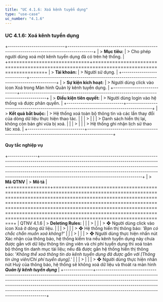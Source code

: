 ```yaml
---
title: "UC 4.1.6: Xoá kênh tuyển dụng"
type: "use-case"
uc_number: "4.1.6"
---
```


### UC 4.1.6: Xoá kênh tuyển dụng

+-----------------------------+-------------------------------------------------------------------------------------------+
| > **Mục tiêu:**             | > Cho phép người dùng xoá một kênh tuyển dụng đã có trên hệ thống.                        |
+=============================+===========================================================================================+
| > **Tài khoản:**            | > Người sử dụng.                                                                          |
+-----------------------------+-------------------------------------------------------------------------------------------+
| > **Sự kiện kích hoạt:**    | > Người dùng click vào icon Xoá trong Màn hình Quản lý kênh tuyển dụng.                   |
+-----------------------------+-------------------------------------------------------------------------------------------+
| > **Điều kiện tiên quyết:** | > Người dùng login vào hệ thống và được phân quyền.                                       |
+-----------------------------+-------------------------------------------------------------------------------------------+
| > **Kết quả bắt buộc:**     | > Hệ thống xoá toàn bộ thông tin và các lần thay đổi của dòng dữ liệu thực hiện thao tác. |
|                             | >                                                                                         |
|                             | > Danh sách hiển thị lại, không còn bản ghi vừa bị xoá.                                   |
|                             | >                                                                                         |
|                             | > Hệ thống ghi nhận lịch sử thao tác xoá.                                                 |
+-----------------------------+-------------------------------------------------------------------------------------------+

#### Quy tắc nghiệp vụ

+---------------+----------------------------------------------------------------------------------------------------------------------------------------------------------------------------------------------------------------------------------------------------------------------------------------------------------------------------------------------------------------------------+
| > **Mã QTNV** | > **Mô tả**                                                                                                                                                                                                                                                                                                                                                                |
+===============+============================================================================================================================================================================================================================================================================================================================================================================+
| QTNV 4.1.6    | > **Deleting Rules:**                                                                                                                                                                                                                                                                                                                                                      |
|               | >                                                                                                                                                                                                                                                                                                                                                                          |
|               | > ❖ Người dùng click vào icon Xoá ở dòng dữ liệu.                                                                                                                                                                                                                                                                                                                          |
|               | >                                                                                                                                                                                                                                                                                                                                                                          |
|               | > ❖ Hệ thống hiển thị thông báo: *'Bạn có chắc chắn muốn xoá không?'*                                                                                                                                                                                                                                                                                                      |
|               | >                                                                                                                                                                                                                                                                                                                                                                          |
|               | > ❖ Người dùng thực hiện nhấn nút Xác nhận của thông báo, hệ thống kiểm tra nếu kênh tuyển dụng này chưa được gắn với dữ liệu thông tin ứng viên và chi phí tuyển dụng thì xoá toàn bộ thông tin danh mục tài liệu; nếu đã được gắn hệ thống hiển thị thông báo: '*Không thể xoá thông tin do kênh tuyển dụng đã được gắn với \[Thông tin ứng viên/Chi phí tuyển dụng\].*' |
|               | >                                                                                                                                                                                                                                                                                                                                                                          |
|               | > ❖ Người dùng thực hiện nhấn nút Huỷ của thông báo, hệ thống sẽ không xoá dữ liệu và thoát ra màn hình ***Quản lý kênh tuyển dụng***                                                                                                                                                                                                                                      |
+---------------+----------------------------------------------------------------------------------------------------------------------------------------------------------------------------------------------------------------------------------------------------------------------------------------------------------------------------------------------------------------------------+
